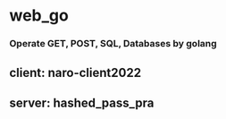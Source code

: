 # web_go

### Operate GET, POST, SQL, Databases by golang

## client: naro-client2022
## server: hashed_pass_pra


